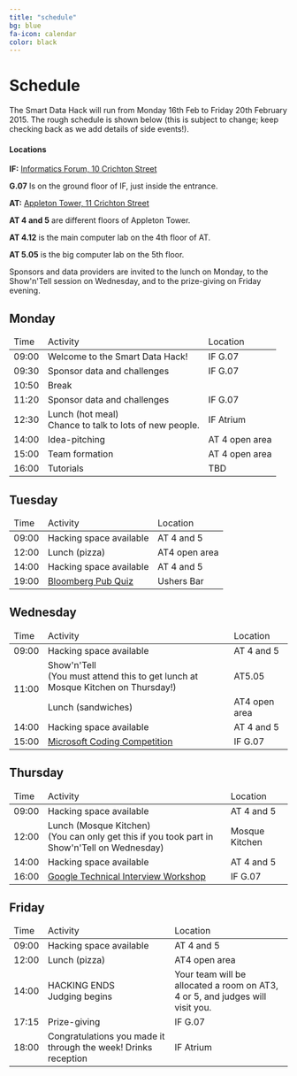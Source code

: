 ```yaml
---
title: "schedule"
bg: blue
fa-icon: calendar      
color: black  
---
```


# Schedule

The Smart Data Hack will run from Monday 16th Feb to Friday 20th February 2015. The rough schedule is shown below (this is subject to change; keep checking back as we add details of side events!). 

#### Locations

**IF:** [Informatics Forum, 10 Crichton Street](https://www.google.co.uk/maps/place/10+Crichton+St/@55.9444983,-3.1876711,17z/data=!4m2!3m1!1s0x4887c7837f34ed2f:0xe7d9a177d0ac0eeb)

**G.07** Is on the ground floor of IF, just inside the entrance.

**AT:** [Appleton Tower, 11 Crichton Street](https://www.google.co.uk/maps/place/Appleton+Tower/@55.9452604,-3.186737,17z/data=!4m7!1m4!3m3!1s0x4887c78386c0deb9:0x883e2c4d4ef13665!2sCrichton+St!3b1!3m1!1s0x0:0x6f9d3da4d39209ee)

**AT 4 and 5** are different floors of Appleton Tower.

**AT 4.12** is the main computer lab on the 4th floor of AT.

**AT 5.05** is the big computer lab on the 5th floor.

Sponsors and data providers are invited to the lunch on Monday, to the Show'n'Tell session on Wednesday, and to the prize-giving on Friday evening.

## Monday

<div class="table-responsive">
<table class="table">
<thead><tr><td>Time</td><td>Activity</td><td>Location</td></tr></thead>
<tbody>
<tr><td>09:00</td><td>Welcome to the Smart Data Hack!</td><td>IF G.07</td></tr>
<tr><td>09:30</td><td>Sponsor data and challenges</td><td>IF G.07</td></tr>
<tr><td>10:50</td><td>Break</td><td></td></tr>
<tr><td>11:20</td><td>Sponsor data and challenges</td><td>IF G.07</td></tr>
<tr><td>12:30</td><td>Lunch (hot meal)<br/>Chance to talk to lots of new people.</td><td>IF Atrium</td></tr>
<tr><td>14:00</td><td>Idea-pitching</td><td>AT 4 open area</td></tr>
<tr><td>15:00</td><td>Team formation</td><td>AT 4 open area</td></tr>
<tr><td>16:00</td><td>Tutorials</td><td>TBD</td></tr>
</tbody>
</table>
</div>

## Tuesday

<div class="table-responsive">
<table class="table">
<thead><tr><td>Time</td><td>Activity</td><td>Location</td></tr></thead>
<tbody>
<tr><td>09:00</td><td>Hacking space available</td><td>AT 4 and 5</td></tr>
<tr><td>12:00</td><td>Lunch (pizza)</td><td>AT4 open area</td></tr>
<tr><td>14:00</td><td>Hacking space available</td><td>AT 4 and 5</td></tr>
<tr><td>19:00</td><td><a href="https://www.facebook.com/events/396296870543894/">Bloomberg Pub Quiz</a></td><td>Ushers Bar</td></tr>
</tbody>
</table>
</div>

## Wednesday

<div class="table-responsive">
<table class="table">
<thead><tr><td>Time</td><td>Activity</td><td>Location</td></tr></thead>
<tbody>
<tr><td>09:00</td><td>Hacking space available</td><td>AT 4 and 5</td></tr>
<tr><td rowspan="2">11:00</td><td>Show'n'Tell<br/>(You must attend this to get lunch at Mosque Kitchen on Thursday!)</td><td>AT5.05</td></tr>
<tr><td>Lunch (sandwiches)</td><td>AT4 open area</td></tr>
<tr><td>14:00</td><td>Hacking space available</td><td>AT 4 and 5</td></tr>
<tr><td>15:00</td><td><a href="https://www.facebook.com/events/1539433409640262/">Microsoft Coding Competition</a></td><td>IF G.07</td></tr>
</tbody>
</table>
</div>

## Thursday

<div class="table-responsive">
<table class="table">
<thead><tr><td>Time</td><td>Activity</td><td>Location</td></tr></thead>
<tbody>
<tr><td>09:00</td><td>Hacking space available</td><td>AT 4 and 5</td></tr>
<tr><td>12:00</td><td>Lunch (Mosque Kitchen)<br/>(You can only get this if you took part in Show'n'Tell on Wednesday)</td><td>Mosque Kitchen</td></tr>
<tr><td>14:00</td><td>Hacking space available</td><td>AT 4 and 5</td></tr>
<!--<tr><td>15:00</td><td>Hilary Roberts (Skyscanner): Product Management HOWTO</td><td>Room TBC</td></tr>-->
<tr><td>16:00</td><td><a href="https://www.facebook.com/events/1377115872587710/">Google Technical Interview Workshop</a></td><td>IF G.07</td></tr>
</tbody>
</table>
</div>

## Friday

<div class="table-responsive">
<table class="table">
<thead><tr><td>Time</td><td>Activity</td><td>Location</td></tr></thead>
<tbody>
<tr><td>09:00</td><td>Hacking space available</td><td>AT 4 and 5</td></tr>
<tr><td>12:00</td><td>Lunch (pizza)</td><td>AT4 open area</td></tr>
<tr><td>14:00</td><td>HACKING ENDS<br/>Judging begins</td><td>Your team will be allocated a room on AT3, 4 or 5, and judges will visit you.</td></tr>
<tr><td>17:15</td><td>Prize-giving</td><td>IF G.07</td></tr>
<tr><td>18:00</td><td>Congratulations you made it through the week! Drinks reception</td><td>IF Atrium</td></tr>
</tbody>
</table>
</div>
